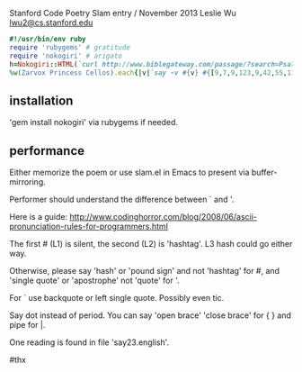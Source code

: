 Stanford Code Poetry Slam entry / November 2013
Leslie Wu <lwu2@cs.stanford.edu>

```ruby
#!/usr/bin/env ruby
require 'rubygems' # gratitude
require 'nokogiri' # arigato
h=Nokogiri::HTML(`curl http://www.biblegateway.com/passage/?search=Psalm+23&version=KJV&interface=print`).css(".text").text.split(/\W/)
%w(Zarvox Princess Cellos).each{|v|`say -v #{v} #{[9,7,9,123,9,42,55,118,104,108,6,7,100,10,95,96,86,76,120,72,106,107,63,32,42].map {|i|h[i]}.join(' ')}`}
```

## installation

'gem install nokogiri' via rubygems if needed.

## performance

Either memorize the poem or use slam.el in Emacs to present via buffer-mirroring.

Performer should understand the difference between ` and '.

Here is a guide:
http://www.codinghorror.com/blog/2008/06/ascii-pronunciation-rules-for-programmers.html 

The first # (L1) is silent, the second (L2) is 'hashtag'. L3 hash could go either way.

Otherwise, please say 'hash' or  'pound sign' and not 'hashtag' for #, and 'single quote' or 'apostrophe' not 'quote' for '.

For ` use backquote or left single quote. Possibly even tic.

Say dot instead of period. You can say 'open brace' 'close brace' for { } and pipe for |.

One reading is found in file 'say23.english'.

\#thx

